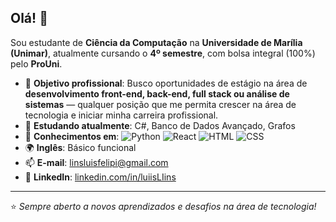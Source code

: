 ## Olá! 👋

Sou estudante de **Ciência da Computação** na **Universidade de Marília (Unimar)**, atualmente cursando o **4º semestre**, com bolsa integral (100%) pelo **ProUni**.

- 🎯 **Objetivo profissional**: Busco oportunidades de estágio na área de **desenvolvimento front-end, back-end, full stack ou análise de sistemas** — qualquer posição que me permita crescer na área de tecnologia e iniciar minha carreira profissional.  
- 📘 **Estudando atualmente**: C#, Banco de Dados Avançado, Grafos  
- 🧠 **Conhecimentos em**: ![Python](https://img.shields.io/badge/Python-3776AB?logo=python&logoColor=white) ![React](https://img.shields.io/badge/React-20232A?logo=react&logoColor=61DAFB) ![HTML](https://img.shields.io/badge/HTML5-E34F26?logo=html5&logoColor=white) ![CSS](https://img.shields.io/badge/CSS3-1572B6?logo=css3&logoColor=white)  
- 🌍 **Inglês**: Básico funcional  
- 📫 **E-mail**: [linsluisfelipi@gmail.com](mailto:linsluisfelipi@gmail.com)  
- 💼 **LinkedIn**: [linkedin.com/in/luiisLIins](https://www.linkedin.com/in/luiisLIins)

---

⭐ *Sempre aberto a novos aprendizados e desafios na área de tecnologia!*
